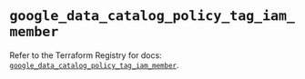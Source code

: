 # `google_data_catalog_policy_tag_iam_member`

Refer to the Terraform Registry for docs: [`google_data_catalog_policy_tag_iam_member`](https://registry.terraform.io/providers/hashicorp/google/5.15.0/docs/resources/data_catalog_policy_tag_iam_member).
